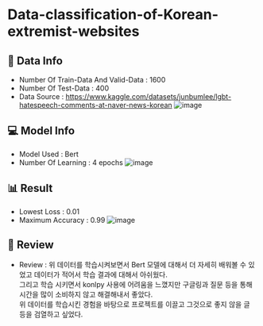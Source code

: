 # Data-classification-of-Korean-extremist-websites

## 💾 Data Info
- Number Of Train-Data And Valid-Data : 1600
- Number Of Test-Data : 400
- Data Source : https://www.kaggle.com/datasets/junbumlee/lgbt-hatespeech-comments-at-naver-news-korean
![image](https://github.com/byeolki/Data-classification-of-Korean-extremist-websites/assets/97008863/c0b6de71-c2c2-42ea-b9e3-36e367c1dfb1)

## 💻 Model Info
- Model Used : Bert
- Number Of Learning : 4 epochs
![image](https://github.com/byeolki/Data-classification-of-Korean-extremist-websites/assets/97008863/39337288-abca-486a-bb6c-f2ea31a5590e)

## 📊 Result
- Lowest Loss : 0.01
- Maximum Accuracy : 0.99
![image](https://github.com/byeolki/Data-classification-of-Korean-extremist-websites/assets/97008863/336124e7-8124-4541-a9e4-a29593799ab2)


## 📝 Review
- Review : 위 데이터를 학습시켜보면서 Bert 모델에 대해서 더 자세히 배워볼 수 있었고 데이터가 적어서 학습 결과에 대해서 아쉬웠다.
  <br>그리고 학습 시키면서 konlpy 사용에 어려움을 느꼈지만 구글링과 질문 등을 통해 시간을 많이 소비하지 않고 해결해내서 좋았다.
  <br>위 데이터를 학습시킨 경험을 바탕으로 프로젝트를 이끌고 그것으로 좋지 않을 글 등을 검열하고 싶었다.
